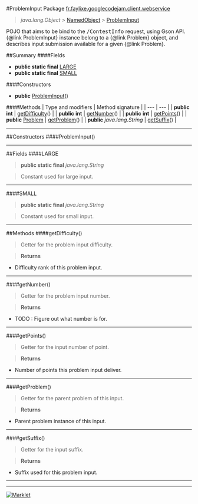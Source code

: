 #ProblemInput
Package [fr.faylixe.googlecodejam.client.webservice](README.md)<br>

> *java.lang.Object* > [NamedObject](../common/NamedObject.md) > [ProblemInput](ProblemInput.md)

<p>POJO that aims to be bind to the <tt>/ContestInfo</tt>
 request, using Gson API. {@link ProblemInput} instance belong
 to a {@link Problem} object, and describes input submission
 available for a given {@link Problem}.</p>

##Summary
####Fields
* **public static final** [LARGE](#large)
* **public static final** [SMALL](#small)

####Constructors
* **public** [ProblemInput](#probleminput)()

####Methods
| Type and modifiers | Method signature |
| --- | --- |
| **public** **int** | [getDifficulty](#getdifficulty)() |
| **public** **int** | [getNumber](#getnumber)() |
| **public** **int** | [getPoints](#getpoints)() |
| **public** [Problem](Problem.md) | [getProblem](#getproblem)() |
| **public** *java.lang.String* | [getSuffix](#getsuffix)() |

---


##Constructors
####ProblemInput()
> 


---


##Fields
####LARGE
> **public static final** *java.lang.String*

> Constant used for large input.

---

####SMALL
> **public static final** *java.lang.String*

> Constant used for small input.

---


##Methods
####getDifficulty()
> Getter for the problem input difficulty.

> **Returns**
* Difficulty rank of this problem input.


---

####getNumber()
> Getter for the problem input number.

> **Returns**
* TODO : Figure out what number is for.


---

####getPoints()
> Getter for the input number of point.

> **Returns**
* Number of points this problem input deliver.


---

####getProblem()
> Getter for the parent problem of this input.

> **Returns**
* Parent problem instance of this input.


---

####getSuffix()
> Getter for the input suffix.

> **Returns**
* Suffix used for this problem input.


---

---

[![Marklet](https://img.shields.io/badge/Generated%20by-Marklet-green.svg)](https://github.com/Faylixe/marklet)